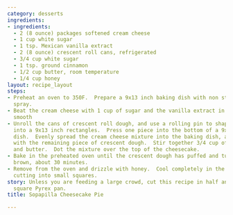```yaml
---
category: desserts
ingredients:
- ingredients:
  - 2 (8 ounce) packages softened cream cheese
  - 1 cup white sugar
  - 1 tsp. Mexican vanilla extract
  - 2 (8 ounce) crescent roll cans, refrigerated
  - 3/4 cup white sugar
  - 1 tsp. ground cinnamon
  - 1/2 cup butter, room temperature
  - 1/4 cup honey
layout: recipe_layout
steps:
- Preheat an oven to 350F.  Prepare a 9x13 inch baking dish with non stick cooking
  spray.
- Beat the cream cheese with 1 cup of sugar and the vanilla extract in a bowl until
  smooth
- Unroll the cans of crescent roll dough, and use a rolling pin to shape each piece
  into a 9x13 inch rectangles.  Press one piece into the bottom of a 9x13 inch baking
  dish.  Evenly spread the cream cheese mixture into the baking dish, and then cover
  with the remaining piece of crescent dough.  Stir together 3/4 cup of sugar, cinnamon,
  and butter.  Dot the mixture over the top of the cheesecake.
- Bake in the preheated oven until the crescent dough has puffed and turned golden
  brown, about 30 minutes.
- Remove from the oven and drizzle with honey.  Cool completely in the pan before
  cutting into small squares.
story: Unless you are feeding a large crowd, cut this recipe in half and bake in a
  square Pyrex pan.
title: Sopapilla Cheesecake Pie

---
```

